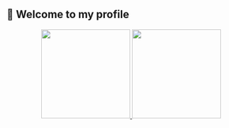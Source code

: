 ## 👋 Welcome to my profile

<div align="center">
  <a href="https://github.com/ydragonz">
  <img height="180em" src="https://github-readme-stats.vercel.app/api?username=ydragonez&show_icons=true&theme=tokyonight&include_all_commits=true&count_private=true&"/>
  <img height="180em" src="https://github-readme-stats.vercel.app/api/top-langs/?username=ydragonez&layout=compact&langs_count=7&theme=tokyonight&"/>
</div>

  ##
